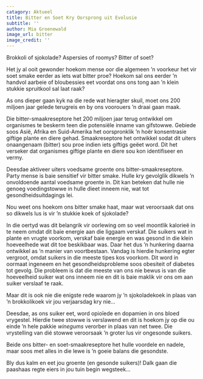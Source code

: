 ```yaml
---
catagory: Aktueel
title: Bitter en Soet Kry Oorsprong uit Evolusie
subtitle: ''
author: Mia Groenewald
image_url: bitter
image_credit: ''
---
```


Brokkoli of sjokolade? Aspersies of roomys? Bitter of soet?

Het jy al ooit gewonder hoekom mense oor die algemeen ’n voorkeur het vir soet smake eerder as iets wat bitter proe? Hoekom sal ons eerder ’n handvol aarbeie of bloubessies eet voordat ons ons tong aan ’n klein stukkie spruitkool sal laat raak?

As ons dieper gaan kyk na die rede wat hieragter skuil, moet ons 200 miljoen jaar gelede terugreis en by ons voorouers ’n draai gaan maak.

Die bitter-smaakreseptore het 200 miljoen jaar terug ontwikkel om organismes te beskerm teen die potensiële inname van gifstowwe. Gebiede soos Asië, Afrika en Suid-Amerika het oorspronklik ’n hoër konsentrasie giftige plante en diere gehad. Smaakreseptore het ontwikkel sodat dit uiters onaangenaam (bitter) sou proe indien iets giftigs geëet word. Dit het verseker dat organismes giftige plante en diere sou kon identifiseer en vermy.

Deesdae aktiveer uiters voedsame groente ons bitter-smaakreseptore. Party mense is baie sensitief vir bitter smake. Hulle kry gevolglik dikwels ’n onvoldoende aantal voedsame groente in. Dit kan beteken dat hulle nie genoeg voedingstowwe in hulle dieet inneem nie, wat tot gesondheidsuitdagings lei.

Nou weet ons hoekom ons bitter smake haat, maar wat veroorsaak dat ons so dikwels lus is vir ’n stukkie koek of sjokolade?

In die oertyd was dit belangrik vir oorlewing om so veel moontlik kalorieë in te neem omdat dit baie energie aan die liggaam verskaf. Die suikers wat in plante en vrugte voorkom, verskaf baie energie en was gesond in die klein hoeveelhede wat dit toe beskikbaar was. Daar het dus ’n hunkering daarna ontwikkel as ’n manier van voortbestaan. Vandag is hierdie hunkering egter vergroot, omdat suikers in die meeste tipes kos voorkom. Dit word in oormaat ingeneem en het gesondheidsprobleme soos obesiteit of diabetes tot gevolg. Die probleem is dat die meeste van ons nie bewus is van die hoeveelheid suiker wat ons inneem nie en dit is baie maklik vir ons om aan suiker verslaaf te raak.

Maar dit is ook nie die enigste rede waarom jy ’n sjokoladekoek in plaas van ’n brokkolikoek vir jou verjaarsdag kry nie…

Deesdae, as ons suiker eet, word opioïede en dopamien in ons bloed vrygestel. Hierdie twee stowwe is verslawend en dit is hoekom jy op die ou einde ’n hele pakkie _winegums_ verorber in plaas van net twee. Die vrystelling van dié stowwe veroorsaak ’n groter lus vir ongesonde suikers.

Beide ons bitter- en soet-smaakreseptore het hulle voordele en nadele, maar soos met alles in die lewe is ’n goeie balans die gesondste.

Bly dus kalm en eet jou groente (en gesonde suikers)! Dalk gaan die paashaas regte eiers in jou tuin begin wegsteek…
